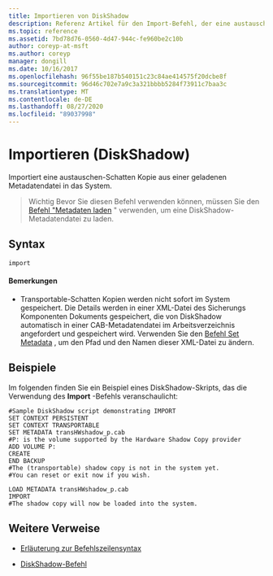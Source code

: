 ```yaml
---
title: Importieren von DiskShadow
description: Referenz Artikel für den Import-Befehl, der eine austauschen-Schatten Kopie aus einer geladenen Metadatendatei in das System importiert.
ms.topic: reference
ms.assetid: 7bd78d76-0560-4d47-944c-fe960be2c10b
author: coreyp-at-msft
ms.author: coreyp
manager: dongill
ms.date: 10/16/2017
ms.openlocfilehash: 96f55be187b540151c23c84ae414575f20dcbe8f
ms.sourcegitcommit: 96d46c702e7a9c3a321bbbb5284f73911c7baa3c
ms.translationtype: MT
ms.contentlocale: de-DE
ms.lasthandoff: 08/27/2020
ms.locfileid: "89037998"
---
```

# <a name="import-diskshadow"></a>Importieren (DiskShadow)

Importiert eine austauschen-Schatten Kopie aus einer geladenen Metadatendatei in das System.

> Wichtig Bevor Sie diesen Befehl verwenden können, müssen Sie den [Befehl "Metadaten laden](load-metadata.md) " verwenden, um eine DiskShadow-Metadatendatei zu laden.

## <a name="syntax"></a>Syntax

```
import
```

#### <a name="remarks"></a>Bemerkungen

- Transportable-Schatten Kopien werden nicht sofort im System gespeichert. Die Details werden in einer XML-Datei des Sicherungs Komponenten Dokuments gespeichert, die von DiskShadow automatisch in einer CAB-Metadatendatei im Arbeitsverzeichnis angefordert und gespeichert wird. Verwenden Sie den [Befehl Set Metadata](set-metadata.md) , um den Pfad und den Namen dieser XML-Datei zu ändern.

## <a name="examples"></a>Beispiele

Im folgenden finden Sie ein Beispiel eines DiskShadow-Skripts, das die Verwendung des **Import** -Befehls veranschaulicht:

```
#Sample DiskShadow script demonstrating IMPORT
SET CONTEXT PERSISTENT
SET CONTEXT TRANSPORTABLE
SET METADATA transHWshadow_p.cab
#P: is the volume supported by the Hardware Shadow Copy provider
ADD VOLUME P:
CREATE
END BACKUP
#The (transportable) shadow copy is not in the system yet.
#You can reset or exit now if you wish.

LOAD METADATA transHWshadow_p.cab
IMPORT
#The shadow copy will now be loaded into the system.
```

## <a name="additional-references"></a>Weitere Verweise

- [Erläuterung zur Befehlszeilensyntax](command-line-syntax-key.md)

- [DiskShadow-Befehl](diskshadow.md)